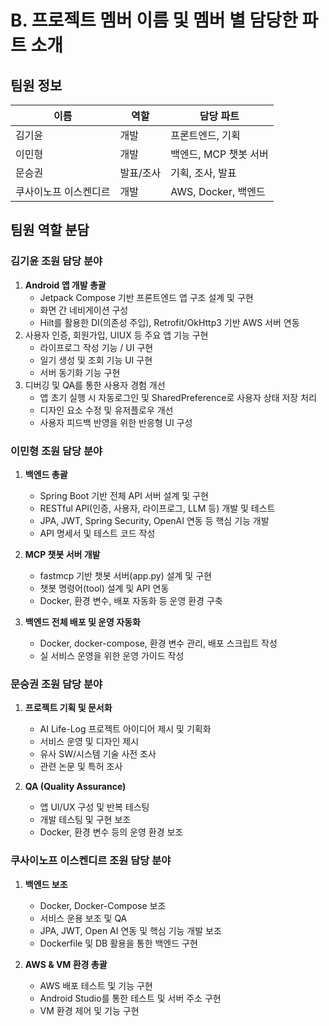 # B. 프로젝트 멤버 이름 및 멤버 별 담당한 파트 소개

## 팀원 정보

| 이름   | 역할   | 담당 파트 |
|--------|--------|-----------|
| 김기윤 | 개발   | 프론트엔드, 기획 |
| 이민형 | 개발   | 백엔드, MCP 챗봇 서버 |
| 문승권 | 발표/조사   | 기획, 조사, 발표 |
| 쿠사이노프 이스켄디르 | 개발   | AWS, Docker, 백엔드 |


## 팀원 역할 분담

### 김기윤 조원 담당 분야

1. **Android 앱 개발 총괄**
   - Jetpack Compose 기반 프론트엔드 앱 구조 설계 및 구현
   - 화면 간 네비게이션 구성
   - Hilt를 활용한 DI(의존성 주입), Retrofit/OkHttp3 기반 AWS 서버 연동
2. 사용자 인증, 회원가입, UIUX 등 주요 앱 기능 구현
   - 라이프로그 작성 기능 / UI 구현
   - 일기 생성 및 조회 기능 UI 구현
   - 서버 동기화 기능 구현
3. 디버깅 및 QA를 통한 사용자 경험 개선
   - 앱 초기 실행 시 자동로그인 및 SharedPreference로 사용자 상태 저장 처리
   - 디자인 요소 수정 및 유저플로우 개선
   - 사용자 피드백 반영을 위한 반응형 UI 구성

### 이민형 조원 담당 분야

1. **백엔드 총괄**
   - Spring Boot 기반 전체 API 서버 설계 및 구현
   - RESTful API(인증, 사용자, 라이프로그, LLM 등) 개발 및 테스트
   - JPA, JWT, Spring Security, OpenAI 연동 등 핵심 기능 개발
   - API 명세서 및 테스트 코드 작성

2. **MCP 챗봇 서버 개발**
   - fastmcp 기반 챗봇 서버(app.py) 설계 및 구현
   - 챗봇 명령어(tool) 설계 및 API 연동
   - Docker, 환경 변수, 배포 자동화 등 운영 환경 구축

3. **백엔드 전체 배포 및 운영 자동화**
   - Docker, docker-compose, 환경 변수 관리, 배포 스크립트 작성
   - 실 서비스 운영을 위한 운영 가이드 작성

### 문승권 조원 담당 분야

1. **프로젝트 기획 및 문서화**
   - AI Life-Log 프로젝트 아이디어 제시 및 기획화
   - 서비스 운영 및 디자인 제시
   - 유사 SW/시스템 기술 사전 조사
   - 관련 논문 및 특허 조사

3. **QA (Quality Assurance)**
   - 앱 UI/UX 구성 및 반복 테스팅
   - 개발 테스팅 및 구현 보조
   - Docker, 환경 변수 등의 운영 환경 보조

### 쿠사이노프 이스켄디르 조원 담당 분야

1. **백엔드 보조**
   - Docker, Docker-Compose 보조
   - 서비스 운용 보조 및 QA
   - JPA, JWT, Open AI 연동 및 핵심 기능 개발 보조
   - Dockerfile 및 DB 활용을 통한 백엔드 구현

2. **AWS & VM 환경 총괄**
   - AWS 배포 테스트 및 기능 구현
   - Android Studio를 통한 테스트 및 서버 주소 구현
   - VM 환경 제어 및 기능 구현

